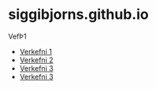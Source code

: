 # siggibjorns.github.io
VefÞ1
*  [Verkefni 1](verkefni1)
*  [Verkefni 2](verkefni2)
*  [Verkefni 3](Verkefni3)
*  [Verkefni 3](Verkefni4)

